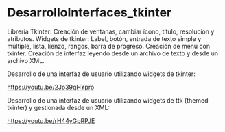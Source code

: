 # DesarrolloInterfaces_tkinter

Librería Tkinter: Creación de ventanas, cambiar ícono, título, resolución y atributos.
Widgets de tkinter: Label, botón, entrada de texto simple y múltiple, lista, lienzo, rangos, barra de progreso.
Creación de menú con tkinter.
Creación de interfaz leyendo desde un archivo de texto y desde un archivo XML.

Desarrollo de una interfaz de usuario utilizando widgets de tkinter:

https://youtu.be/2Jo39qHYpro

Desarrollo de una interfaz de usuario utilizando widgets de ttk (themed tkinter) y gestionada desde un XML:

https://youtu.be/rH44yGpRPJE